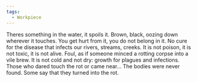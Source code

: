 ```yaml
---
tags:
  - Workpiece
---
```

Theres something in the water, it spoils it. 
Brown, black, oozing down wherever it touches.
You get hurt from it, you do not belong in it.
No cure for the disease that infects our rivers, streams, creeks. 
It is not poison, it is not toxic, it is not alive.
Foul, as if someone minced a rotting corpse into a vile brew. 
It is not cold and not dry: growth for plagues and infections. 
Those who dared touch the rot or came near…
	The bodies were never found. 
		Some say that they turned into the rot.